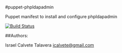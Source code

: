#puppet-phpldapadmin

Puppet manifest to install and configure phpldapadmin

[![Build Status](https://secure.travis-ci.org/icalvete/puppet-phpldapadmin.png)](http://travis-ci.org/icalvete/puppet-phpldapadmin)

##Authors:
		 
Israel Calvete Talavera <icalvete@gmail.com>
